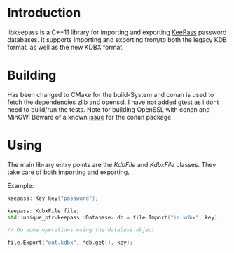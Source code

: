 # Introduction
libkeepass is a C++11 library for importing and exporting
[KeePass](http://keepass.info) password databases. It supports importing and
exporting from/to both the legacy KDB format, as well as the new KDBX format.

# Building
Has been changed to CMake for the build-System and conan is used to fetch the dependencies zlib and openssl.
I have not added gtest as i dont need to build/run the tests.
Note for building OpenSSL with conan and MinGW:
Beware of a known [issue](https://github.com/conan-io/cmake-conan/issues/530#event-9832106162) for the conan package.

# Using
The main library entry points are the *KdbFile* and *KdbxFile* classes. They
take care of both importing and exporting.

Example:
```cpp
keepass::Key key("password");

keepass::KdbxFile file;
std::unique_ptr<keepass::Database> db = file.Import("in.kdbx", key);

// Do some operations using the database object.

file.Export("out.kdbx", *db.get(), key);
```
